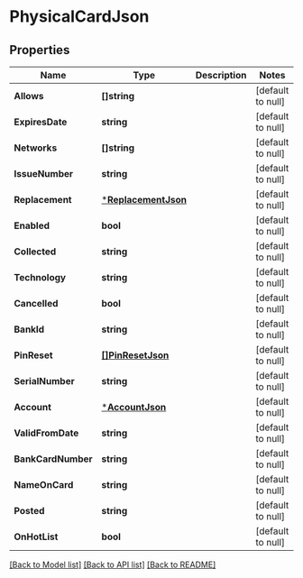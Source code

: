 # PhysicalCardJson

## Properties
Name | Type | Description | Notes
------------ | ------------- | ------------- | -------------
**Allows** | **[]string** |  | [default to null]
**ExpiresDate** | **string** |  | [default to null]
**Networks** | **[]string** |  | [default to null]
**IssueNumber** | **string** |  | [default to null]
**Replacement** | [***ReplacementJson**](ReplacementJSON.md) |  | [default to null]
**Enabled** | **bool** |  | [default to null]
**Collected** | **string** |  | [default to null]
**Technology** | **string** |  | [default to null]
**Cancelled** | **bool** |  | [default to null]
**BankId** | **string** |  | [default to null]
**PinReset** | [**[]PinResetJson**](PinResetJSON.md) |  | [default to null]
**SerialNumber** | **string** |  | [default to null]
**Account** | [***AccountJson**](AccountJSON.md) |  | [default to null]
**ValidFromDate** | **string** |  | [default to null]
**BankCardNumber** | **string** |  | [default to null]
**NameOnCard** | **string** |  | [default to null]
**Posted** | **string** |  | [default to null]
**OnHotList** | **bool** |  | [default to null]

[[Back to Model list]](../README.md#documentation-for-models) [[Back to API list]](../README.md#documentation-for-api-endpoints) [[Back to README]](../README.md)



